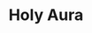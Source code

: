 ---
title: "Holy Aura"
permalink: /spells/holy-aura/
tags:
  - Spell
  - 8th Level
  - Abjuration
available_for:
  - Cleric
level: "8th Level"
school: "Abjuration"
area: "30 ft"
shape: "Sphere"
comp:
  - V
  - S
  - M
material: "a tiny reliquary worth at least 1,000gp containing a sacred relic, such as a scrap of cloth from a saint's robe or a piece of parchment from a religious text."
duration: "1 Minute"
concentration: true
description: |
  Divine light washes out from you and coalesces in a soft radiance in a 30-foot radius around you. Creatures of your choice in that radius when you cast this spell shed dim light in a 5-foot radius and have advantage on all saving throws, and other creatures have disadvantage on attack rolls against them until the spell ends. In addition, when a fiend or an undead hits an affected creature with a melee attack, the aura flashes with brilliant light. The attacker must succeed on a constitution saving throw or be blinded until the spell ends.
excerpt: "Divine light washes out from you and coalesces in a soft radiance in a 30-foot radius around you."
source: "Basic Rules"
---
